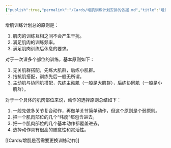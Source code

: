 ```yaml
---
{"publish":true,"permalink":"/Cards/增肌训练计划安排的依据.md","title":"增肌训练计划安排的依据","created":"2022-12-03","modified":"2023-03-14","published":"2025-07-29T23:04:08.859+08:00","cssclasses":""}
---
```



增肌训练计划总的原则是：

1. 肌肉的训练互相之间不会产生干扰。
2. 满足肌肉的训练频率。
3. 满足肌肉训练后休息的要求。

对于一次课多个部位的训练，基本原则如下：

1. 无关肌群搭配，先练大肌群，后练小肌群。
2. 拮抗肌搭配，训练先后一般无所谓。
3. 主动肌与协同肌搭配，先练主动肌（一般是大肌群），后练协同肌（一般是小肌群）。

对于一个具体的肌肉部位来说，动作的选择原则总结如下：

1. 一般先做多关节复合动作，再做单关节简单动作，但这个原则是个弱原则。
2. 把一个肌肉部位的几个“纬度”都包含进去。
3. 把一个肌肉部位的几个基本动作都覆盖进去。
4. 选择动作具有很高的随意性和灵活性。

[[Cards/增肌是否需要更换训练动作]]